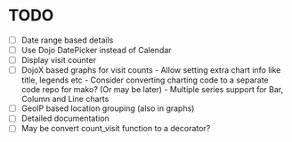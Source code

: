 TODO
=====

- [ ] Date range based details
- [ ] Use Dojo DatePicker instead of Calendar
- [ ] Display visit counter
- [ ] DojoX based graphs for visit counts
      - Allow setting extra chart info like title, legends etc
      - Consider converting charting code to a separate code repo for mako? (Or may be later)
      - Multiple series support for Bar, Column and Line charts
- [ ] GeoIP based location grouping (also in graphs)
- [ ] Detailed documentation
- [ ] May be convert count_visit function to a decorator?
